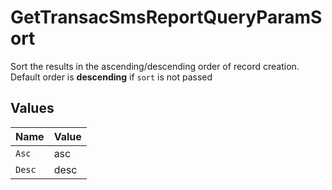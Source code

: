 # GetTransacSmsReportQueryParamSort

Sort the results in the ascending/descending order of record creation. Default order is **descending** if `sort` is not passed


## Values

| Name   | Value  |
| ------ | ------ |
| `Asc`  | asc    |
| `Desc` | desc   |